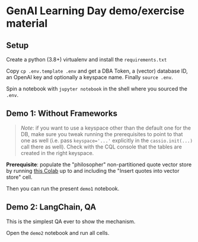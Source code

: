 # GenAI Learning Day demo/exercise material

## Setup

Create a python (3.8+) virtualenv and install the `requirements.txt`

Copy `cp .env.template .env` and get a DBA Token, a (vector) database ID,
an OpenAI key and optionally a keyspace name. Finally `source .env`.

Spin a notebook with `jupyter notebook` in the shell where you sourced the `.env`.

## Demo 1: Without Frameworks

> _Note_: if you want to use a keyspace other than the default one for the DB, make sure you tweak running the prerequisites to point to that one as well (i.e. pass `keyspace='...'` explicitly in the `cassio.init(...)` call there as well). Check with the CQL console that the tables are created in the right keyspace.

**Prerequisite**:
populate the "philosopher" non-partitioned quote vector store
by running [this Colab](https://colab.research.google.com/github/openai/openai-cookbook/blob/main/examples/vector_databases/cassandra_astradb/Philosophical_Quotes_cassIO.ipynb) up to and including the
"Insert quotes into vector store" cell.

Then you can run the present `demo1` notebook.

## Demo 2: LangChain, QA

This is the simplest QA ever to show the mechanism.

Open the `demo2` notebook and run all cells.
